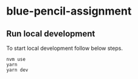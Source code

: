 # blue-pencil-assignment

## Run local development

To start local development follow below steps.

```shell
nvm use
yarn
yarn dev
```
